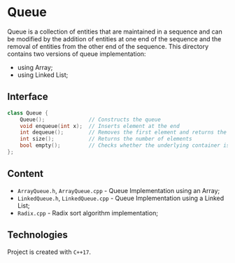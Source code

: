 # Queue
Queue is a collection of entities that are maintained in a sequence and can be 
modified by the addition of entities at one end of the sequence and the removal 
of entities from the other end of the sequence. This directory contains two 
versions of queue implementation:
* using Array;
* using Linked List;

## Interface
```cpp
class Queue {
    Queue();              // Constructs the queue
    void enqueue(int x);  // Inserts element at the end
    int dequeue();        // Removes the first element and returns the value
    int size();           // Returns the number of elements
    bool empty();         // Checks whether the underlying container is empty
};
```

## Content
* ```ArrayQueue.h```,  ```ArrayQueue.cpp``` - Queue Implementation using an Array;
* ```LinkedQueue.h```, ```LinkedQueue.cpp``` - Queue Implementation using a Linked List;
* ```Radix.cpp``` - Radix sort algorithm implementation;

## Technologies
Project is created with ```C++17```.
